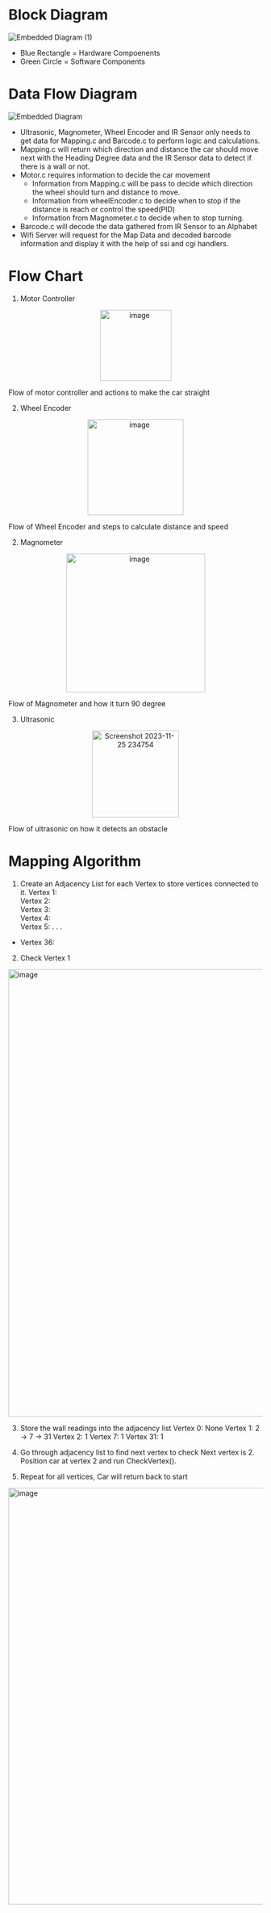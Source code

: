 # Block Diagram
![Embedded Diagram (1)](https://github.com/malcolm5964/INF2004_Embedded_T68/assets/25952539/462bd128-cb81-4fe6-9310-f2eafe0ffd90)
- Blue Rectangle = Hardware Compoenents
- Green Circle = Software Components

# Data Flow Diagram
![Embedded Diagram](https://github.com/malcolm5964/INF2004_Embedded_T68/assets/25952539/89ea4c7e-99b6-40d1-9032-8a09c578d9ef)
- Ultrasonic, Magnometer, Wheel Encoder and IR Sensor only needs to get data for Mapping.c and Barcode.c to perform logic and calculations.
- Mapping.c will return which direction and distance the car should move next with the Heading Degree data and the IR Sensor data to detect if there is a wall or not.
- Motor.c requires information to decide the car movement
  - Information from Mapping.c will be pass to decide which direction the wheel should turn and distance to move.
  - Information from wheelEncoder.c to decide when to stop if the distance is reach or control the speed(PID)
  - Information from Magnometer.c to decide when to stop turning.
- Barcode.c will decode the data gathered from IR Sensor to an Alphabet
- Wifi Server will request for the Map Data and decoded barcode information and display it with the help of ssi and cgi handlers.




# Flow Chart

1. Motor Controller
<p align="center">
  <img width="141" alt="image" src="https://github.com/malcolm5964/INF2004_Embedded_T68/assets/25952539/69d18d03-363d-4fbd-9aa3-d35b0db7920d">
  <p>Flow of motor controller and actions to make the car straight</p>
</p>

2. Wheel Encoder
<p align="center">
<img width="190" alt="image" src="https://github.com/malcolm5964/INF2004_Embedded_T68/assets/25952539/3d8e0ae1-ba55-450a-a786-a6098eb8c14d">
<p>Flow of Wheel Encoder and steps to calculate distance and speed</p>
</p>

2. Magnometer
<p align="center">
<img width="275" alt="image" src="https://github.com/malcolm5964/INF2004_Embedded_T68/assets/25952539/0980a073-e760-46de-9d8e-355d84518202">
<p>Flow of Magnometer and how it turn 90 degree</p>
</p>

3. Ultrasonic
<p align="center">
<img width="172" alt="Screenshot 2023-11-25 234754" src="https://github.com/malcolm5964/INF2004_Embedded_T68/assets/25952539/4eba62cc-67ce-4f8c-99e1-28b21faabd2c">
<p>Flow of ultrasonic on how it detects an obstacle</p>
</p>

# Mapping Algorithm

1. Create an Adjacency List for each Vertex to store vertices connected to it.
Vertex 1:<br>
Vertex 2:<br>
Vertex 3:<br>
Vertex 4:<br>
Vertex 5:
.
.
.
- Vertex 36:

2. Check Vertex 1
<img width="887" alt="image" src="https://github.com/malcolm5964/INF2004_Embedded_T68/assets/25952539/f66ce54b-d37c-4671-ba49-763be73d24e4">


3. Store the wall readings into the adjacency list
Vertex 0: None
Vertex 1: 2 -> 7 -> 31
Vertex 2: 1
Vertex 7: 1
Vertex 31: 1

4. Go through adjacency list to find next vertex to check
Next vertex is 2.
Position car at vertex 2 and run CheckVertex().

5. Repeat for all vertices, Car will return back to start
<img width="826" alt="image" src="https://github.com/malcolm5964/INF2004_Embedded_T68/assets/25952539/d3e741af-9717-4eac-8c77-cc880b222354">





